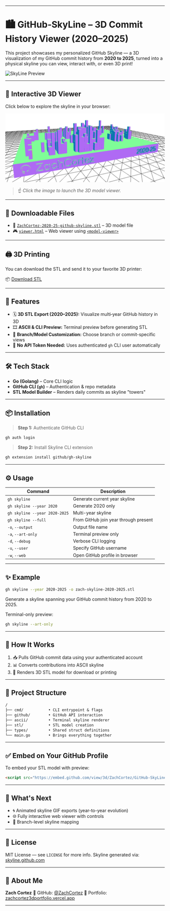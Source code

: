
---
# 🏙️ GitHub‑SkyLine – 3D Commit History Viewer (2020–2025)

This project showcases my personalized GitHub Skyline — a 3D visualization of my GitHub commit history from **2020 to 2025**, turned into a physical skyline you can view, interact with, or even 3D print!

![SkyLine Preview](https://raw.githubusercontent.com/ZachCortez/GitHub-SkyLine/main/skyline-preview.gif)

---

## 🎥 Interactive 3D Viewer

Click below to explore the skyline in your browser:

[![3D GitHub Skyline Preview](https://raw.githubusercontent.com/ZachCortez/GitHub-SkyLine/main/skyline-preview.png)](https://zachcortez.github.io/GitHub-SkyLine/viewer.html)

> ☝️ _Click the image to launch the 3D model viewer._

---

## 📁 Downloadable Files

- 🧱 [`ZachCortez-2020-25-github-skyline.stl`](https://raw.githubusercontent.com/ZachCortez/GitHub-SkyLine/main/ZachCortez-2020-25-github-skyline.stl) – 3D model file
- 🎮 [`viewer.html`](https://zachcortez.github.io/GitHub-SkyLine/viewer.html) – Web viewer using [`<model-viewer>`](https://modelviewer.dev)

---

## 🖨️ 3D Printing

You can download the STL and send it to your favorite 3D printer:

📦 [Download STL](https://raw.githubusercontent.com/ZachCortez/GitHub-SkyLine/main/ZachCortez-2020-25-github-skyline.stl)

---

## 🚀 Features

- 🗓️ **3D STL Export (2020–2025):** Visualize multi‑year GitHub history in 3D
- 🎞️ **ASCII & CLI Preview:** Terminal preview before generating STL
- 🔀 **Branch/Model Customization:** Choose branch or commit-specific views
- 🔐 **No API Token Needed:** Uses authenticated `gh` CLI user automatically

---

## 🛠️ Tech Stack

- **Go (Golang)** – Core CLI logic
- **GitHub CLI (`gh`)** – Authentication & repo metadata
- **STL Model Builder** – Renders daily commits as skyline "towers"

---

## 📦 Installation

> **Step 1:** Authenticate GitHub CLI  
```bash
gh auth login
````

> **Step 2:** Install Skyline CLI extension

```bash
gh extension install github/gh-skyline
```

---

## ⚙️ Usage

| Command                       | Description                           |
| ----------------------------- | ------------------------------------- |
| `gh skyline`                  | Generate current year skyline         |
| `gh skyline --year 2020`      | Generate 2020 only                    |
| `gh skyline --year 2020-2025` | Multi-year skyline                    |
| `gh skyline --full`           | From GitHub join year through present |
| `-o`, `--output`              | Output file name                      |
| `-a`, `--art-only`            | Terminal preview only                 |
| `-d`, `--debug`               | Verbose CLI logging                   |
| `-u`, `--user`                | Specify GitHub username               |
| `-w`, `--web`                 | Open GitHub profile in browser        |

---

## ✨ Example

```bash
gh skyline --year 2020-2025 -o zach-skyline-2020-2025.stl
```

Generate a skyline spanning your GitHub commit history from 2020 to 2025.

Terminal-only preview:

```bash
gh skyline --art-only
```

---

## 🔄 How It Works

1. 📥 Pulls GitHub commit data using your authenticated account
2. 📊 Converts contributions into ASCII skyline
3. 🧱 Renders 3D STL model for download or printing

---

## 🧠 Project Structure

```
/
├── cmd/           • CLI entrypoint & flags  
├── github/        • GitHub API interaction  
├── ascii/         • Terminal skyline renderer  
├── stl/           • STL model creation  
├── types/         • Shared struct definitions  
└── main.go        • Brings everything together  
```

---

## ✅ Embed on Your GitHub Profile

To embed your STL model with preview:

```html
<script src="https://embed.github.com/view/3d/ZachCortez/GitHub-SkyLine/main/ZachCortez-2020-25-github-skyline.stl"></script>
```

---

## 🔮 What's Next

* 🌀 Animated skyline GIF exports (year-to-year evolution)
* 🌐 Fully interactive web viewer with controls
* 🧭 Branch-level skyline mapping

---


## 📄 License

MIT License — see `LICENSE` for more info.
Skyline generated via: [skyline.github.com](https://skyline.github.com)

---

## 👤 About Me

**Zach Cortez**
🔗 GitHub: [@ZachCortez](https://github.com/ZachCortez)
💼 Portfolio: [zachcortez3dportfolio.vercel.app](https://zachcortez3dportfolio.vercel.app)


---
